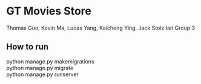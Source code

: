 # GT Movies Store
Thomas Guo, Kevin Ma, Lucas Yang, Kaicheng Ying, Jack Stolz
Ian Group 3

## How to run
python manage.py makemigrations  
python manage.py migrate  
python manage.py runserver
